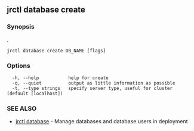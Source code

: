 ## jrctl database create



### Synopsis

.

```
jrctl database create DB_NAME [flags]
```

### Options

```
  -h, --help           help for create
  -q, --quiet          output as little information as possible
  -t, --type strings   specify server type, useful for cluster (default [localhost])
```

### SEE ALSO

* [jrctl database](jrctl_database.md)	 - Manage databases and database users in deployment

